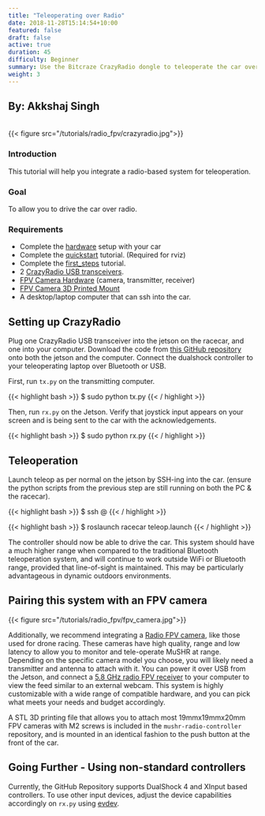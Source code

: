 ```yaml
---
title: "Teleoperating over Radio"
date: 2018-11-28T15:14:54+10:00
featured: false
draft: false
active: true
duration: 45 
difficulty: Beginner 
summary: Use the Bitcraze CrazyRadio dongle to teleoperate the car over radio.
weight: 3
---
```


<h2> By: Akkshaj Singh</h2>

<br>
{{< figure src="/tutorials/radio_fpv/crazyradio.jpg">}}
<br>

### Introduction
This tutorial will help you integrate a radio-based system for teleoperation.

### Goal 
To allow you to drive the car over radio.

### Requirements
  - Complete the [hardware](/hardware/build_instructions) setup with your car
  - Complete the [quickstart](/tutorials/quickstart) tutorial. (Required for rviz)
  - Complete the [first_steps](/tutorials/first_steps/) tutorial.
  - 2 [CrazyRadio USB transceivers](https://www.bitcraze.io/products/crazyradio-pa/).
  - [FPV Camera Hardware](https://www.getfpv.com/fpv/cameras.html) (camera, transmitter, receiver)
  - [FPV Camera 3D Printed Mount](https://github.com/prl-mushr/mushr-radio-controller/blob/main/FPV%20Camera%20Mount.stl)
  - A desktop/laptop computer that can ssh into the car.


## Setting up CrazyRadio

Plug one CrazyRadio USB transceiver into the jetson on the racecar, and one into your computer. Download the code from [this GitHub repository](https://github.com/prl-mushr/mushr-radio-controller) onto both the jetson and the computer. Connect the dualshock controller to your teleoperating laptop over Bluetooth or USB.

First, run `tx.py` on the transmitting computer.

{{< highlight bash >}} $ sudo python tx.py {{< / highlight >}}

Then, run `rx.py` on the Jetson. Verify that joystick input appears on your screen and is being sent to the car with the acknowledgements.

{{< highlight bash >}} $ sudo python rx.py {{< / highlight >}}

## Teleoperation

Launch teleop as per normal on the jetson by SSH-ing into the car. (ensure the python scripts from the previous step are still running on both the PC & the racecar). 

{{< highlight bash >}}
$ ssh <user>@<car ip> 
{{< / highlight >}}

{{< highlight bash >}}
$ roslaunch racecar teleop.launch 
{{< / highlight >}}

The controller should now be able to drive the car. This system should have a much higher range when compared to the traditional Bluetooth teleoperation system, and will continue to work outside WiFi or Bluetooth range, provided that line-of-sight is maintained. This may be particularly advantageous in dynamic outdoors environments.

## Pairing this system with an FPV camera

{{< figure src="/tutorials/radio_fpv/fpv_camera.jpg">}}

Additionally, we recommend integrating a [Radio FPV camera](https://www.getfpv.com/fpv/cameras.html), like those used for drone racing. These cameras have high quality, range and low latency to allow you to monitor and tele-operate MuSHR at range. Depending on the specific camera model you choose, you will likely need a transmitter and antenna to attach with it. You can power it over USB from the Jetson, and connect a [5.8 GHz radio FPV receiver](https://www.amazon.com/s?k=fpv+receiver) to your computer to view the feed similar to an external webcam. This system is highly customizable with a wide range of compatible hardware, and you can pick what meets your needs and budget accordingly.

A STL 3D printing file that allows you to attach most 19mmx19mmx20mm FPV cameras with M2 screws is included in the `mushr-radio-controller` repository, and is mounted in an identical fashion to the push button at the front of the car.

## Going Further - Using non-standard controllers

Currently, the GitHub Repository supports DualShock 4 and XInput based controllers. To use other input devices, adjust the device capabilities accordingly on `rx.py` using [evdev](https://python-evdev.readthedocs.io/en/latest/).
